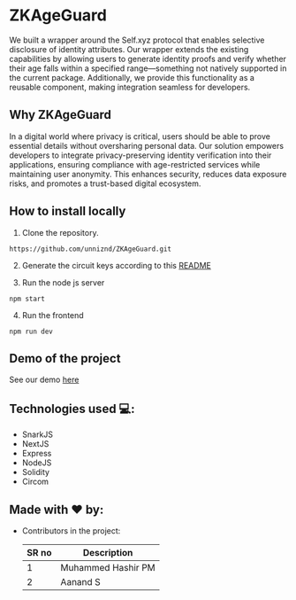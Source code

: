 # ZKAgeGuard
We built a wrapper around the Self.xyz protocol that enables selective disclosure of identity attributes. Our wrapper extends the existing capabilities by allowing users to generate identity proofs and verify whether their age falls within a specified range—something not natively supported in the current package. Additionally, we provide this functionality as a reusable component, making integration seamless for developers.

## Why ZKAgeGuard

In a digital world where privacy is critical, users should be able to prove essential details without oversharing personal data. Our solution empowers developers to integrate privacy-preserving identity verification into their applications, ensuring compliance with age-restricted services while maintaining user anonymity. This enhances security, reduces data exposure risks, and promotes a trust-based digital ecosystem.

## How to install locally
1. Clone the repository.
```
https://github.com/unniznd/ZKAgeGuard.git
```

2. Generate the circuit keys according to this [README](https://github.com/unniznd/ZKAgeGuard/blob/main/validate_age_circuit/README.md)

3. Run the node js server
```
npm start
```

4. Run the frontend 
```
npm run dev
```


## Demo of the project
See our demo [here](https://youtu.be/c8D7xv5NQyw)

## Technologies used 💻:

 - SnarkJS
 - NextJS
 - Express
 - NodeJS
 - Solidity
 - Circom

 
## Made with ❤️ by:

  - Contributors in the project:


    | SR no    | Description                      |
    | -------- | ---------------------------------|
    | 1        | Muhammed Hashir PM               |
    | 2        | Aanand S                         |
